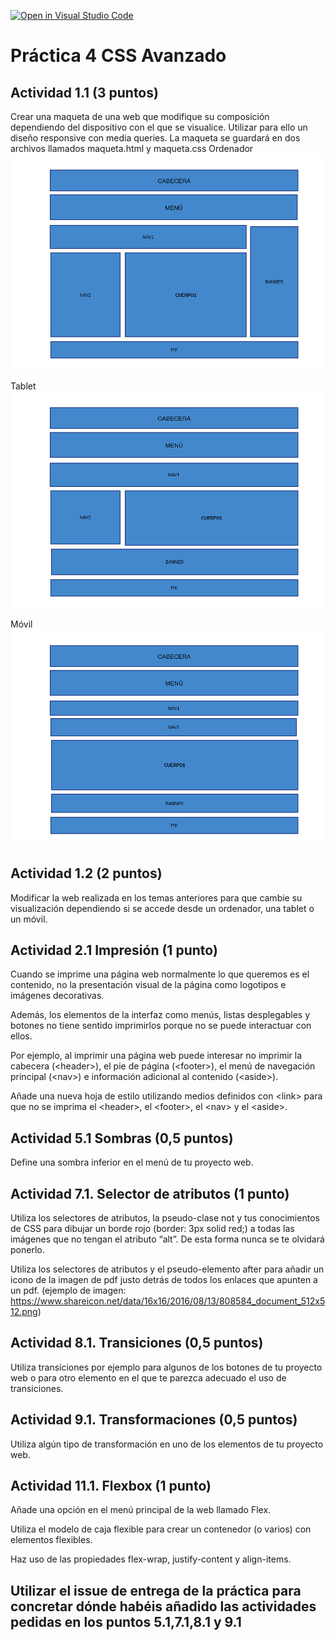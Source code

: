 [![Open in Visual Studio Code](https://classroom.github.com/assets/open-in-vscode-f059dc9a6f8d3a56e377f745f24479a46679e63a5d9fe6f495e02850cd0d8118.svg)](https://classroom.github.com/online_ide?assignment_repo_id=6291226&assignment_repo_type=AssignmentRepo)
# Práctica 4 CSS Avanzado

## Actividad 1.1 (3 puntos)
Crear una maqueta de una web que modifique su composición dependiendo del dispositivo con el que se visualice.
Utilizar para ello un diseño responsive con media queries. 
La maqueta se guardará en dos archivos llamados maqueta.html y maqueta.css 
Ordenador
![Index HTML5](/images/ordenador.png)

Tablet
![Index HTML5](/images/tablet.png)

Móvil
![Index HTML5](/images/movil.png)

## Actividad 1.2 (2 puntos) 
Modificar la web realizada en los temas anteriores para que cambie su visualización dependiendo si se accede desde un ordenador, una tablet o un móvil.

## Actividad 2.1 Impresión (1 punto) 
Cuando se imprime una página web normalmente lo que queremos es el contenido, no la presentación visual de la página como logotipos e imágenes decorativas. 

Además, los elementos de la interfaz como menús, listas desplegables y botones no tiene sentido imprimirlos porque no se puede interactuar con ellos.

Por ejemplo, al imprimir una página web puede interesar no imprimir la cabecera (\<header\>), el pie de página (\<footer\>), el menú de navegación principal (\<nav\>) e información adicional al contenido (\<aside\>).

Añade una nueva hoja de estilo utilizando medios definidos con \<link\> para que no se imprima el \<header\>, el \<footer\>, el \<nav\> y el \<aside\>.

## Actividad 5.1  Sombras (0,5 puntos)
Define una sombra inferior en el menú de tu proyecto web.
			
## Actividad 7.1. Selector de atributos (1 punto)
Utiliza los selectores de atributos, la pseudo-clase not y tus conocimientos de CSS para dibujar un borde rojo (border: 3px solid red;) a todas las imágenes que no tengan el atributo “alt”. De esta forma nunca se te olvidará ponerlo.

Utiliza los selectores de atributos y el pseudo-elemento after para añadir un icono de la imagen de pdf justo detrás de todos los enlaces que apunten a un pdf. (ejemplo de imagen: https://www.shareicon.net/data/16x16/2016/08/13/808584_document_512x512.png)

## Actividad 8.1. Transiciones (0,5 puntos)
Utiliza transiciones por ejemplo para algunos de los botones de tu proyecto web o para otro elemento en el que te parezca adecuado el uso de transiciones.


## Actividad 9.1. Transformaciones (0,5 puntos)
Utiliza algún tipo de transformación en uno de los elementos de tu proyecto web.

## Actividad 11.1. Flexbox (1 punto)
Añade una opción en el menú principal de la web llamado Flex. 

Utiliza el modelo de caja flexible para crear un contenedor (o varios) con elementos flexibles. 

Haz uso de las propiedades flex-wrap, justify-content y align-items.


## Utilizar el issue de entrega de la práctica para concretar dónde habéis añadido las actividades pedidas en los puntos 5.1,7.1,8.1 y 9.1
